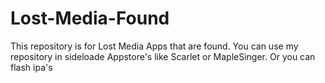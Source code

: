 # Lost-Media-Found
This repository is for Lost Media Apps that are found. You can use my repository in sideloade Appstore's like Scarlet or MapleSinger. Or you can flash ipa's

